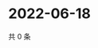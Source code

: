 # 2022-06-18

共 0 条

<!-- BEGIN WEIBO -->
<!-- 最后更新时间 Sat Jun 18 2022 05:13:10 GMT+0800 (China Standard Time) -->

<!-- END WEIBO -->
